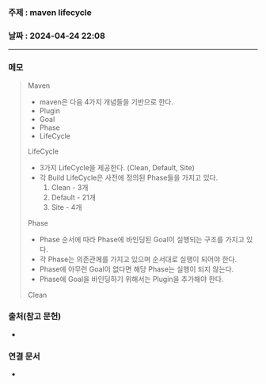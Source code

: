 ### 주제 : maven lifecycle

### 날짜 : 2024-04-24 22:08
----
### 메모
> Maven
> 	- maven은 다음 4가지 개념들을 기반으로 한다.
> 	- Plugin
> 	- Goal
> 	- Phase
> 	- LifeCycle
> 
> LifeCycle
> 	- 3가지 LifeCycle을 제공한다. (Clean, Default, Site)
> 	- 각 Build LifeCycle은 사전에 정의된 Phase들을 가지고 있다.
> 		1. Clean - 3개
> 		2. Default - 21개
> 		3. Site - 4개
> 
> Phase
> 	- Phase 순서에 따라 Phase에 바인딩된 Goal이 실행되는 구조를 가지고 있다.
> 	- 각 Phase는 의존관께를 가지고 있으며 순서대로 실행이 되어야 한다.
> 	- Phase에 아무런 Goal이 없다면 해당 Phase는 실행이 되지 않는다.
> 	- Phase에 Goal을 바인딩하기 위해서는 Plugin을 추가해야 한다.
> 
> Clean
> 

### 출처(참고 문헌)
-

### 연결 문서
-
